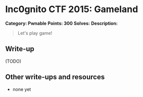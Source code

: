 # Inc0gnito CTF 2015: Gameland

**Category: Pwnable** 
**Points: 300** 
**Solves:** 
**Description:**

> Let's play game!


## Write-up

(TODO)

## Other write-ups and resources

* none yet
